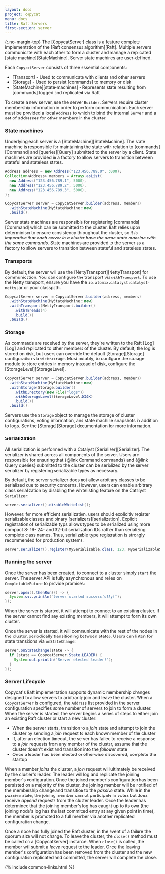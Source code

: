 ```yaml
---
layout: docs
project: copycat
menu: docs
title: Raft Servers
first-section: server
---
```


{:.no-margin-top}
The [CopycatServer] class is a feature complete implementation of the [Raft consensus algorithm][Raft]. Multiple servers communicate with each other to form a cluster and manage a replicated [state machine][StateMachine]. Server state machines are user-defined.

Each `CopycatServer` consists of three essential components:

* [Transport] - Used to communicate with clients and other servers
* [Storage] - Used to persist [commands] to memory or disk
* [StateMachine][state-machines] - Represents state resulting from [commands] logged and replicated via Raft

To create a new server, use the server `Builder`. Servers require cluster membership information in order to perform communication. Each server must be provided a local `Address` to which to bind the internal `Server` and a set of addresses for other members in the cluster.

### State machines
Underlying each server is a [StateMachine][StateMachine]. The state machine is responsible for maintaining the state with relation to [commands][Command] and [queries][Query] submitted to the server by a client. State machines are provided in a factory to allow servers to transition between stateful and stateless states.

```java
Address address = new Address("123.456.789.0", 5000);
Collection<Address> members = Arrays.asList(
  new Address("123.456.789.1", 5000),
  new Address("123.456.789.2", 5000),
  new Address("123.456.789.3", 5000),
);

CopycatServer server = CopycatServer.builder(address, members)
  .withStateMachine(MyStateMachine::new)
  .build();
```

Server state machines are responsible for registering [commands][Command] which can be submitted to the cluster. Raft relies upon determinism to ensure consistency throughout the cluster, so *it is imperative that each server in a cluster have the same state machine with the same commands.* State machines are provided to the server as a factory to allow servers to transition between stateful and stateless states.

### Transports
By default, the server will use the [NettyTransport][NettyTransport] for communication. You can configure the transport via `withTransport`. To use the Netty transport, ensure you have the `io.atomix.catalyst:catalyst-netty` jar on your classpath.

```java
CopycatServer server = CopycatServer.builder(address, members)
  .withStateMachine(MyStateMachine::new)
  .withTransport(NettyTransport.builder()
    .withThreads(4)
    .build())
  .build();
```

### Storage

As commands are received by the server, they're written to the Raft [Log][Log] and replicated to other members of the cluster. By default, the log is stored on disk, but users can override the default [Storage][Storage] configuration via `withStorage`. Most notably, to configure the storage module to store entries in memory instead of disk, configure the [StorageLevel][StorageLevel].

```java
CopycatServer server = CopycatServer.builder(address, members)
  .withStateMachine(MyStateMachine::new)
  .withStorage(Storage.builder()
    .withDirectory(new File("logs"))
    .withStorageLevel(StorageLevel.DISK)
    .build())
  .build();
```

Servers use the `Storage` object to manage the storage of cluster configurations, voting information, and state machine snapshots in addition to logs. See the [Storage][Storage] documentation for more information.

### Serialization

All serialization is performed with a Catalyst [Serializer][Serializer]. The serializer is shared across all components of the server. Users are responsible for ensuring that {@link Command commands} and {@link Query queries} submitted to the cluster can be serialized by the server serializer by registering serializable types as necessary.

By default, the server serializer does not allow arbitrary classes to be serialized due to security concerns. However, users can enable arbitrary class serialization by disabling the whitelisting feature on the Catalyst `Serializer`:

```java
server.serializer().disableWhitelist();
```

However, for more efficient serialization, users should explicitly register serializable classes and binary [serializers][serialization]. Explicit registration of serializable typs allows types to be serialized using more compact 8- 16- 24- and 32-bit serialization IDs rather than serializing complete class names. Thus, serializable type registration is strongly recommended for production systems.

```java
server.serializer().register(MySerializable.class, 123, MySerializableSerializer.class);
```

### Running the server

Once the server has been created, to connect to a cluster simply `start` the server. The server API is
fully asynchronous and relies on `CompletableFuture` to provide promises:

```java
server.open().thenRun(() -> {
  System.out.println("Server started successfully!");
});
```

When the server is started, it will attempt to connect to an existing cluster. If the server cannot find any
existing members, it will attempt to form its own cluster.

Once the server is started, it will communicate with the rest of the nodes in the cluster, periodically
transitioning between states. Users can listen for state transitions via `onStateChange`:

```java
server.onStateChange(state -> {
  if (state == CopycatServer.State.LEADER) {
    System.out.println("Server elected leader!");
  }
});
```

### Server Lifecycle

Copycat's Raft implementation supports dynamic membership changes designed to allow servers to arbitrarily join and leave the cluster. When a `CopycatServer` is configured, the `Address` list provided in the server configuration specifies some number of servers to join to form a cluster. When the server is started, the server begins a series of steps to either join an existing Raft cluster or start a new cluster:

* When the server starts, transition to a *join* state and attempt to join the cluster by sending a *join* request to each known member of the cluster
* If, after an election timeout, the server has failed to receive a response to a *join* requests from any member of the cluster, assume that the cluster doesn't exist and transition into the *follower* state
* Once a leader has been elected or otherwise discovered, complete the startup

When a member *joins* the cluster, a *join* request will ultimately be received by the cluster's leader. The leader will log and replicate the joining member's configuration. Once the joined member's configuration has been persisted on a majority of the cluster, the joining member will be notified of the membership change and transition to the *passive* state. While in the *passive* state, the joining member cannot participate in votes but does receive *append* requests from the cluster leader. Once the leader has determined that the joining member's log has caught up to its own (the joining node's log has the last committed entry at any given point in time), the member is promoted to a full member via another replicated configuration change.

Once a node has fully joined the Raft cluster, in the event of a failure the quorum size will not change. To leave the cluster, the `close()` method must be called on a [CopycatServer] instance. When `close()` is called, the member will submit a *leave* request to the leader. Once the leaving member's configuration has been removed from the cluster and the new configuration replicated and committed, the server will complete the close.

{% include common-links.html %}
